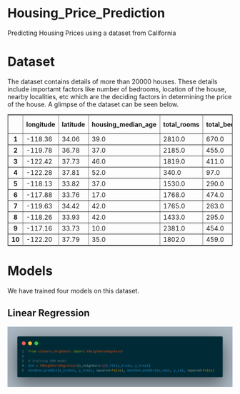 # Housing_Price_Prediction
Predicting Housing Prices using a dataset from California

# Dataset
The dataset contains details of more than 20000 houses. These details include importamt factors like number of bedrooms, location of the house, nearby localities, etc which are the deciding factors in determining the price of the house. A glimpse of the dataset can be seen below.

<div>
<style scoped>
    .dataframe tbody tr th:only-of-type {
        vertical-align: middle;
    }

    .dataframe tbody tr th {
        vertical-align: top;
    }

    .dataframe thead th {
        text-align: right;
    }
</style>
<table border="1" class="dataframe">
  <thead>
    <tr style="text-align: right;">
      <th></th>
      <th>longitude</th>
      <th>latitude</th>
      <th>housing_median_age</th>
      <th>total_rooms</th>
      <th>total_bedrooms</th>
      <th>population</th>
      <th>households</th>
      <th>median_income</th>
      <th>&lt;1H OCEAN</th>
      <th>INLAND</th>
      <th>ISLAND</th>
      <th>NEAR BAY</th>
      <th>NEAR OCEAN</th>
      <th>median_house_value</th>
    </tr>
  </thead>
  <tbody>
    <tr>
      <th>1</th>
      <td>-118.36</td>
      <td>34.06</td>
      <td>39.0</td>
      <td>2810.0</td>
      <td>670.0</td>
      <td>1109.0</td>
      <td>624.0</td>
      <td>3.2500</td>
      <td>1</td>
      <td>0</td>
      <td>0</td>
      <td>0</td>
      <td>0</td>
      <td>355000.0</td>
    </tr>
    <tr>
      <th>2</th>
      <td>-119.78</td>
      <td>36.78</td>
      <td>37.0</td>
      <td>2185.0</td>
      <td>455.0</td>
      <td>1143.0</td>
      <td>438.0</td>
      <td>1.9784</td>
      <td>0</td>
      <td>1</td>
      <td>0</td>
      <td>0</td>
      <td>0</td>
      <td>70700.0</td>
    </tr>
    <tr>
      <th>3</th>
      <td>-122.42</td>
      <td>37.73</td>
      <td>46.0</td>
      <td>1819.0</td>
      <td>411.0</td>
      <td>1534.0</td>
      <td>406.0</td>
      <td>4.0132</td>
      <td>0</td>
      <td>0</td>
      <td>0</td>
      <td>1</td>
      <td>0</td>
      <td>229400.0</td>
    </tr>
    <tr>
      <th>4</th>
      <td>-122.28</td>
      <td>37.81</td>
      <td>52.0</td>
      <td>340.0</td>
      <td>97.0</td>
      <td>200.0</td>
      <td>87.0</td>
      <td>1.5208</td>
      <td>0</td>
      <td>0</td>
      <td>0</td>
      <td>1</td>
      <td>0</td>
      <td>112500.0</td>
    </tr>
    <tr>
      <th>5</th>
      <td>-118.13</td>
      <td>33.82</td>
      <td>37.0</td>
      <td>1530.0</td>
      <td>290.0</td>
      <td>711.0</td>
      <td>283.0</td>
      <td>5.1795</td>
      <td>1</td>
      <td>0</td>
      <td>0</td>
      <td>0</td>
      <td>0</td>
      <td>225400.0</td>
    </tr>
    <tr>
      <th>6</th>
      <td>-117.88</td>
      <td>33.76</td>
      <td>17.0</td>
      <td>1768.0</td>
      <td>474.0</td>
      <td>1079.0</td>
      <td>436.0</td>
      <td>1.7823</td>
      <td>1</td>
      <td>0</td>
      <td>0</td>
      <td>0</td>
      <td>0</td>
      <td>205300.0</td>
    </tr>
    <tr>
      <th>7</th>
      <td>-119.63</td>
      <td>34.42</td>
      <td>42.0</td>
      <td>1765.0</td>
      <td>263.0</td>
      <td>753.0</td>
      <td>260.0</td>
      <td>8.5608</td>
      <td>1</td>
      <td>0</td>
      <td>0</td>
      <td>0</td>
      <td>0</td>
      <td>500001.0</td>
    </tr>
    <tr>
      <th>8</th>
      <td>-118.26</td>
      <td>33.93</td>
      <td>42.0</td>
      <td>1433.0</td>
      <td>295.0</td>
      <td>775.0</td>
      <td>293.0</td>
      <td>1.1326</td>
      <td>1</td>
      <td>0</td>
      <td>0</td>
      <td>0</td>
      <td>0</td>
      <td>104800.0</td>
    </tr>
    <tr>
      <th>9</th>
      <td>-117.16</td>
      <td>33.73</td>
      <td>10.0</td>
      <td>2381.0</td>
      <td>454.0</td>
      <td>1323.0</td>
      <td>477.0</td>
      <td>2.6322</td>
      <td>0</td>
      <td>1</td>
      <td>0</td>
      <td>0</td>
      <td>0</td>
      <td>140700.0</td>
    </tr>
    <tr>
      <th>10</th>
      <td>-122.20</td>
      <td>37.79</td>
      <td>35.0</td>
      <td>1802.0</td>
      <td>459.0</td>
      <td>1009.0</td>
      <td>390.0</td>
      <td>2.3036</td>
      <td>0</td>
      <td>0</td>
      <td>0</td>
      <td>1</td>
      <td>0</td>
      <td>126000.0</td>
    </tr>
  </tbody>
</table>
</div>


# Models
We have trained four models on this dataset.

## Linear Regression
![Alt text](code.png)